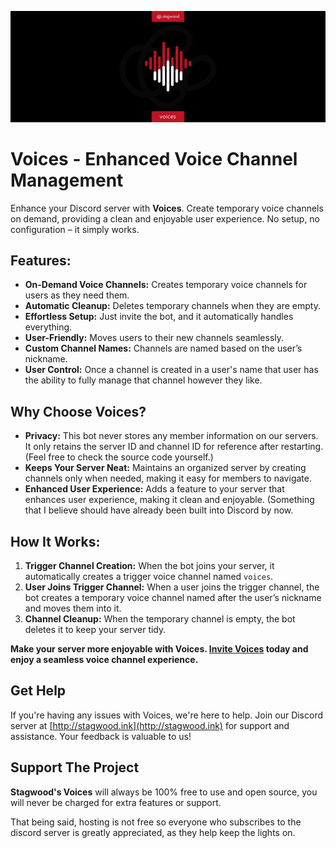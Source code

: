 ![Voices](banner.png)
# Voices - Enhanced Voice Channel Management
Enhance your Discord server with **Voices**. Create temporary voice channels on demand, providing a clean and enjoyable user experience. No setup, no configuration – it simply works.

## Features:

- **On-Demand Voice Channels:** Creates temporary voice channels for users as they need them.
- **Automatic Cleanup:** Deletes temporary channels when they are empty.
- **Effortless Setup:** Just invite the bot, and it automatically handles everything.
- **User-Friendly:** Moves users to their new channels seamlessly.
- **Custom Channel Names:** Channels are named based on the user’s nickname.
- **User Control:** Once a channel is created in a user's name that user has the ability to fully manage that channel however they like.

## Why Choose Voices?

- **Privacy:** This bot never stores any member information on our servers. It only retains the server ID and channel ID for reference after restarting. (Feel free to check the source code yourself.)
- **Keeps Your Server Neat:** Maintains an organized server by creating channels only when needed, making it easy for members to navigate.
- **Enhanced User Experience:** Adds a feature to your server that enhances user experience, making it clean and enjoyable.
  (Something that I believe should have already been built into Discord by now.

## How It Works:

1. **Trigger Channel Creation:** When the bot joins your server, it automatically creates a trigger voice channel named `voices`.
2. **User Joins Trigger Channel:** When a user joins the trigger channel, the bot creates a temporary voice channel named after the user’s nickname and moves them into it.
4. **Channel Cleanup:** When the temporary channel is empty, the bot deletes it to keep your server tidy.

**Make your server more enjoyable with Voices. [Invite Voices](https://discord.com/oauth2/authorize?client_id=1263237947461996605&permissions=8&integration_type=0&scope=bot) today and enjoy a seamless voice channel experience.**


## Get Help
If you're having any issues with Voices, we're here to help. Join our Discord server at [http://stagwood.ink](http://stagwood.ink) for support and assistance. Your feedback is valuable to us!

## Support The Project
**Stagwood's Voices** will always be 100% free to use and open source, you will never be charged for extra features or support. 

That being said, hosting is not free so everyone who subscribes to the discord server is greatly appreciated, as they help keep the lights on.
